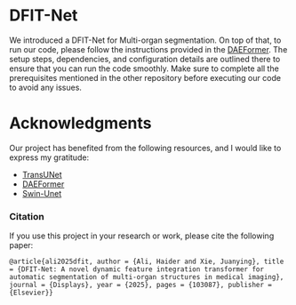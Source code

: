 # DFIT-Net
We introduced a DFIT-Net for Multi-organ segmentation.
On top of that, to run our code, please follow the instructions provided in the [DAEFormer](https://github.com/xmindflow/DAEFormer). The setup steps, dependencies, and configuration details are outlined there to ensure that you can run the code smoothly. Make sure to complete all the prerequisites mentioned in the other repository before executing our code to avoid any issues.

# Acknowledgments
Our project has benefited from the following resources, and I would like to express my gratitude:
* [TransUNet](https://github.com/Beckschen/TransUNet)
* [DAEFormer](https://github.com/xmindflow/DAEFormer)
* [Swin-Unet](https://github.com/HuCaoFighting/Swin-Unet)


### Citation

If you use this project in your research or work, please cite the following paper:
```
@article{ali2025dfit, author = {Ali, Haider and Xie, Juanying}, title = {DFIT-Net: A novel dynamic feature integration transformer for automatic segmentation of multi-organ structures in medical imaging}, journal = {Displays}, year = {2025}, pages = {103087}, publisher = {Elsevier}}
```
